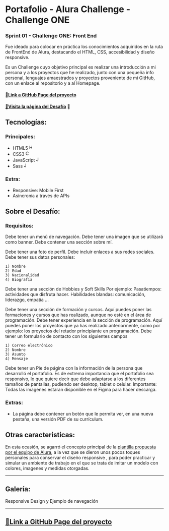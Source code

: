 # Portafolio - Alura Challenge - Challenge ONE

### Sprint 01 - Challenge ONE: Front End

Fue ideado para colocar en práctica los conocimientos adquiridos en la ruta de FrontEnd de Alura, destacando el HTML, CSS, accesibilidad y diseño responsive.

Es un Challenge cuyo objetivo principal es realizar una introducción a mi persona y a los proyectos que he realizado, junto con una pequeña info personal, lenguajes amaestrados y proyectos proveniente de mi GitHub, con un enlace al repositorio y a al Homepage.

#### [🔗Link a GitHub Page del proyecto](https://cmoros.github.io/Portafolio_Alura-Challenge-ONE/)

#### [🔗Visita la página del Desafío](https://www.aluracursos.com/challenges/oracle-one-front-end/sprint01-de-figma-a-html-y-css) 📃

## Tecnologías:

### Principales:

- HTML5 <img src="https://user-images.githubusercontent.com/93099135/188763469-32f71d09-213e-4fa1-89b4-4a8c07e611d5.png" alt="HTML5" height="16" width="16">
- CSS3 <img src="https://user-images.githubusercontent.com/93099135/188764077-e7311d7f-8a95-44a4-b914-8834e46e54f8.png" alt="CSS3" height="16" width="16">
- JavaScript <img src="https://user-images.githubusercontent.com/93099135/188764300-26ad3782-654f-46d6-ac53-cb5f7ee72b9c.png" alt="JS" height="16" width="16">
- Sass <img src="https://user-images.githubusercontent.com/93099135/188764687-d8cadfaf-b3d7-4dfb-a4b9-001f089f3364.png" alt="JS" height="16" width="16">

### Extra:

- Responsive: Mobile First
- Asincronía a través de APIs

## Sobre el Desafío:

### Requisitos:

Debe tener un menú de navegación.
Debe tener una imagen que se utilizará como banner.
Debe contener una sección sobre mí.

Debe tener una foto de perfil.
Debe incluir enlaces a sus redes sociales.
Debe tener sus datos personales:

    1) Nombre
    2) Edad
    3) Nacionalidad
    4) Biografía

Debe tener una sección de Hobbies y Soft Skills
Por ejemplo:
Pasatiempos: actividades que disfruta hacer.
Habilidades blandas: comunicación, liderazgo, empatía …

Debe tener una sección de formación y cursos.
Aquí puedes poner las formaciones y cursos que has realizado, aunque no esté en el área de programación.
Debe tener experiencia en la sección de programación.
Aquí puedes poner los proyectos que ya has realizado anteriormente, como por ejemplo: los proyectos del retador principiante en programación.
Debe tener un formulario de contacto con los siguientes campos

    1) Correo electrónico
    2) Nombre
    3) Asunto
    4) Mensaje
       
 
Debe tener un Pie de página con la información de la persona que desarrolló el portafolio.
Es de extrema importancia que el portafolio sea responsivo, lo que quiere decir que debe adaptarse a los diferentes tamaños de pantallas, pudiendo ser desktop, tablet o celular.
Importante: Todas las imagenes estaran disponible en el Figma para hacer descarga.

### Extras:
- La página debe contener un botón que le permita ver, en una nueva pestaña, una versión PDF de su currículum.

## Otras caracteristicas:

En esta ocasión, se agarró el concepto principal de la [plantilla propuesta por el equipo de Alura](https://www.figma.com/file/o2di04LyhIgUoAbkNLde80/Portafolio?node-id=1%3A29), a la vez que se dieron unos pocos toques personales para conservar el diseño responsive , para poder practicar y simular un ambiente de trabajo en el que se trata de imitar un modelo con colores, imagenes y medidas otorgadas.

---

## Galería:

Responsive Design y Ejemplo de navegación



---

## [🔗Link a GitHub Page del proyecto](https://cmoros.github.io/Portafolio_Alura-Challenge-ONE/)
